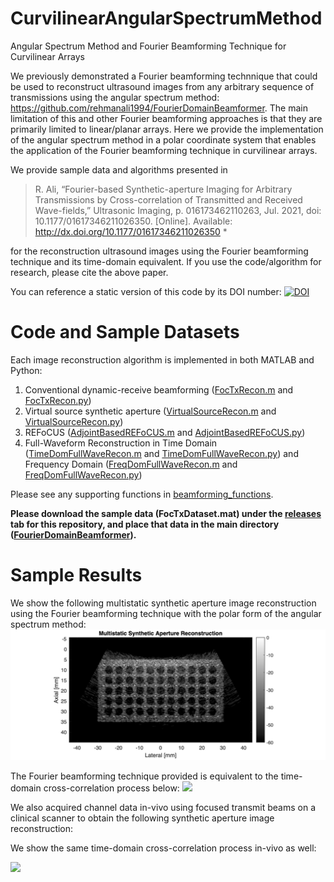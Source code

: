 # CurvilinearAngularSpectrumMethod
Angular Spectrum Method and Fourier Beamforming Technique for Curvilinear Arrays

We previously demonstrated a Fourier beamforming technnique that could be used to reconstruct ultrasound images from any arbitrary sequence of transmissions using the angular spectrum method: https://github.com/rehmanali1994/FourierDomainBeamformer. The main limitation of this and other Fourier beamforming approaches is that they are primarily limited to linear/planar arrays. Here we provide the implementation of the angular spectrum method in a polar coordinate system that enables the application of the Fourier beamforming technique in curvilinear arrays.

We provide sample data and algorithms presented in

> R. Ali, “Fourier-based Synthetic-aperture Imaging for Arbitrary Transmissions by Cross-correlation of Transmitted and Received Wave-fields,” Ultrasonic Imaging, p. 016173462110263, Jul. 2021, doi: 10.1177/01617346211026350. [Online]. Available: http://dx.doi.org/10.1177/01617346211026350 *

for the reconstruction ultrasound images using the Fourier beamforming technique and its time-domain equivalent. If you use the code/algorithm for research, please cite the above paper. 

You can reference a static version of this code by its DOI number:
[![DOI](https://zenodo.org/badge/346254482.svg)](https://zenodo.org/badge/latestdoi/346254482)

# Code and Sample Datasets
Each image reconstruction algorithm is implemented in both MATLAB and Python:
1) Conventional dynamic-receive beamforming ([FocTxRecon.m](FocTxRecon.m) and [FocTxRecon.py](FocTxRecon.py))
2) Virtual source synthetic aperture ([VirtualSourceRecon.m](VirtualSourceRecon.m) and [VirtualSourceRecon.py](VirtualSourceRecon.py))
3) REFoCUS ([AdjointBasedREFoCUS.m](AdjointBasedREFoCUS.m) and [AdjointBasedREFoCUS.py](AdjointBasedREFoCUS.py))
4) Full-Waveform Reconstruction in Time Domain ([TimeDomFullWaveRecon.m](TimeDomFullWaveRecon.m) and [TimeDomFullWaveRecon.py](TimeDomFullWaveRecon.py)) and Frequency Domain ([FreqDomFullWaveRecon.m](FreqDomFullWaveRecon.m) and [FreqDomFullWaveRecon.py](FreqDomFullWaveRecon.py))

Please see any supporting functions in [beamforming_functions](beamforming_functions).

**Please download the sample data (FocTxDataset.mat) under the [releases](https://github.com/rehmanali1994/FourierDomainBeamformer/releases) tab for this repository, and place that data in the main directory ([FourierDomainBeamformer](https://github.com/rehmanali1994/FourierDomainBeamformer)).**

# Sample Results
We show the following multistatic synthetic aperture image reconstruction using the Fourier beamforming technique with the polar form of the angular spectrum method:
![](MultistaticReconstruction.png)

The Fourier beamforming technique provided is equivalent to the time-domain cross-correlation process below:
![](FieldII_TimeDomain.gif)

We also acquired channel data in-vivo using focused transmit beams on a clinical scanner to obtain the following synthetic aperture image reconstruction:



We show the same time-domain cross-correlation process in-vivo as well:

![](Siemens5C1_TimeDomain.gif)
